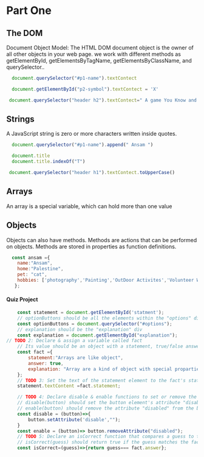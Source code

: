 # Part One
 ## The DOM
Document Object Model: The HTML DOM document object is the owner of all other objects in your web page.
we work with different methods as getElementById, getElementsByTagName, getElementsByClassName, and querySelector..
```javascript
  document.querySelector("#p1-name").textContect
```
```javascript
  document.getElementById("p2-symbol").textContect = 'X'
```
```javascript
 document.querySelector("header h2").textContect=" A game You Know and like"
```



## Strings
A JavaScript string is zero or more characters written inside quotes.
```javascript
  document.querySelector("#p1-name").append(" Ansam ")
```
```javascript
  document.title
  document.title.indexOf("T")
```
```javascript
 document.querySelector("header h1").textContect.toUpperCase()
```
## Arrays
An array is a special variable, which can hold more than one value

## Objects
Objects can also have methods.
Methods are actions that can be performed on objects.
Methods are stored in properties as function definitions.
```javascript
  const ansam ={
    name:"Ansam",
    home:"Palestine",
    pet: "cat",
    hobbies: ['photography','Painting','OutDoor Activites','Volunteer Work']
   };
```
#### Quiz Project
```javascript
    const statement = document.getElementById('statment');
    // optionButtons should be all the elements within the "options" div
    const optionButtons = document.querySelector("#options");
    // explanation should be the "explanation" div
    const explanation = document.getElementById("explanation");
// TODO 2: Declare & assign a variable called fact
    // Its value should be an object with a statement, true/false answer, and explanation 
    const fact ={
        statement:"Arrays are like object",
        answer: true,
        explanation: "Array are a kind of object with special proparties"
    };    
    // TODO 3: Set the text of the statement element to the fact's statement
    statement.textContent =fact.statement;

    // TODO 4: Declare disable & enable functions to set or remove the "disabled" attribute from a given button element
    // disable(button) should set the button element's attribute "disabled" to the value ""
    // enable(button) should remove the attribute "disabled" from the button element
    const disable = (button)=>{
        button.setAttribute('disable',"");
    }
    const enable = (button)=> button.removeAttribute("disabled");
    // TODO 5: Declare an isCorrect function that compares a guess to the right answer
    // isCorrect(guess) should return true if the guess matches the fact's answer
    const isCorrect=(guess)=>{return guess=== fact.answer};
    
```
